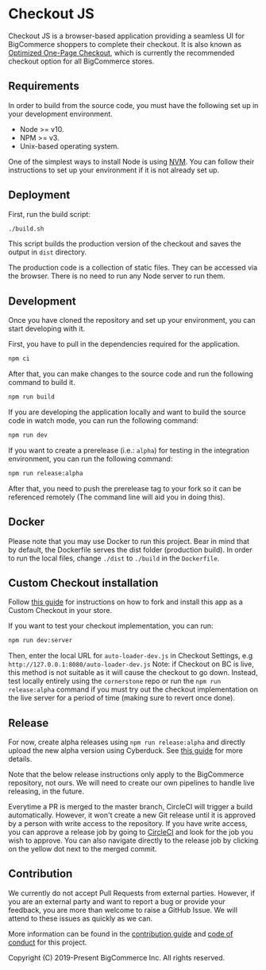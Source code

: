 # Checkout JS

Checkout JS is a browser-based application providing a seamless UI for BigCommerce shoppers to complete their checkout. It is also known as [Optimized One-Page Checkout](https://support.bigcommerce.com/s/article/Optimized-Single-Page-Checkout), which is currently the recommended checkout option for all BigCommerce stores.

## Requirements

In order to build from the source code, you must have the following set up in your development environment.

* Node >= v10.
* NPM >= v3.
* Unix-based operating system.

One of the simplest ways to install Node is using [NVM](https://github.com/nvm-sh/nvm#installation-and-update). You can follow their instructions to set up your environment if it is not already set up.

## Deployment

First, run the build script:

```sh
./build.sh
```

This script builds the production version of the checkout and saves the output in `dist` directory.

The production code is a collection of static files. They can be accessed via the browser. There is no need to run any Node server to run them.

## Development

Once you have cloned the repository and set up your environment, you can start developing with it.

First, you have to pull in the dependencies required for the application.

```sh
npm ci
```

After that, you can make changes to the source code and run the following command to build it.

```sh
npm run build
```

If you are developing the application locally and want to build the source code in watch mode, you can run the following command:

```sh
npm run dev
```

If you want to create a prerelease (i.e.: `alpha`) for testing in the integration environment, you can run the following command:

```sh
npm run release:alpha
```

After that, you need to push the prerelease tag to your fork so it can be referenced remotely
(The command line will aid you in doing this).

## Docker

Please note that you may use Docker to run this project. Bear in mind that by default, the Dockerfile serves the dist folder (production build).
In order to run the local files, change `./dist` to `./build` in the `Dockerfile`.

## Custom Checkout installation

Follow [this guide](https://developer.bigcommerce.com/stencil-docs/customizing-checkout/installing-custom-checkouts) for instructions on how to fork and install this app as a Custom Checkout in your store.

If you want to test your checkout implementation, you can run:
```sh
npm run dev:server
```

Then, enter the local URL for `auto-loader-dev.js` in Checkout Settings, e.g `http://127.0.0.1:8080/auto-loader-dev.js`
Note: if Checkout on BC is live, this method is not suitable as it will cause the checkout to go down.
Instead, test locally entirely using the `cornerstone` repo or run the `npm run release:alpha` command if you must try
out the checkout implementation on the live server for a period of time (making sure to revert once done).

## Release

For now, create alpha releases using `npm run release:alpha` and directly upload the new alpha version using Cyberduck.
See [this guide](https://harveynichols.atlassian.net/wiki/spaces/PROD/pages/edit-v2/1635254306) for more details.

Note that the below release instructions only apply to the BigCommerce repository, not ours.
We will need to create our own pipelines to handle live releasing, in the future.

Everytime a PR is merged to the master branch, CircleCI will trigger a build automatically. However, it won't create a new Git release until it is approved by a person with write access to the repository. If you have write access, you can approve a release job by going to [CircleCI](https://circleci.com/gh/bigcommerce/workflows/checkout-js/tree/master) and look for the job you wish to approve. You can also navigate directly to the release job by clicking on the yellow dot next to the merged commit.


## Contribution

We currently do not accept Pull Requests from external parties. However, if you are an external party and want to report a bug or provide your feedback, you are more than welcome to raise a GitHub Issue. We will attend to these issues as quickly as we can.

More information can be found in the [contribution guide](CONTRIBUTING.md) and [code of conduct](CODE_OF_CONDUCT.md) for this project.


Copyright (C) 2019-Present BigCommerce Inc. All rights reserved.
